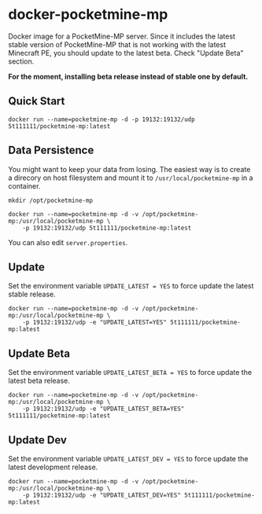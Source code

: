 docker-pocketmine-mp
====================

Docker image for a PocketMine-MP server.
Since it includes the latest stable version of PocketMine-MP that is not working with the latest Minecraft PE, you should update to the latest beta. Check "Update Beta" section.

**For the moment, installing beta release instead of stable one by default.**

Quick Start
--------------------

```
docker run --name=pocketmine-mp -d -p 19132:19132/udp 5t111111/pocketmine-mp:latest
```

Data Persistence
--------------------

You might want to keep your data from losing.
The easiest way is to create a direcory on host filesystem and mount it to `/usr/local/pocketmine-mp` in a container.

```
mkdir /opt/pocketmine-mp
```

```
docker run --name=pocketmine-mp -d -v /opt/pocketmine-mp:/usr/local/pocketmine-mp \
    -p 19132:19132/udp 5t111111/pocketmine-mp:latest
```

You can also edit `server.properties`. 

Update
--------------------

Set the environment variable `UPDATE_LATEST = YES` to force update the latest stable release.

```
docker run --name=pocketmine-mp -d -v /opt/pocketmine-mp:/usr/local/pocketmine-mp \
    -p 19132:19132/udp -e "UPDATE_LATEST=YES" 5t111111/pocketmine-mp:latest
```

Update Beta
--------------------

Set the environment variable `UPDATE_LATEST_BETA = YES` to force update the latest beta release.

```
docker run --name=pocketmine-mp -d -v /opt/pocketmine-mp:/usr/local/pocketmine-mp \
    -p 19132:19132/udp -e "UPDATE_LATEST_BETA=YES" 5t111111/pocketmine-mp:latest
```


Update Dev
--------------------

Set the environment variable `UPDATE_LATEST_DEV = YES` to force update the latest development release.

```
docker run --name=pocketmine-mp -d -v /opt/pocketmine-mp:/usr/local/pocketmine-mp \
    -p 19132:19132/udp -e "UPDATE_LATEST_DEV=YES" 5t111111/pocketmine-mp:latest
```

